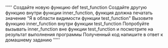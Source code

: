 '''''
Создайте новую функцию def test_function
Создайте другую функцию внутри функции inner_function, 
функция должна печатать значение "Я в области видимости функции test_function"
Вызовите функцию inner_function внутри функции test_function
Попробуйте вызывать inner_function вне функции test_function 
и посмотрите на результат выполнения программы
Полученный код напишите в ответ к домашнему заданию
'''''
